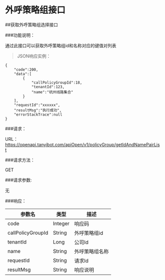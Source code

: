 # 外呼策略组接口

##获取外呼策略组选择接口

###功能说明：

通过此接口可以获取外呼策略组id和名称对应的键值对列表

>JSON响应实例：

```
{
    "code":200,
    "data":[
        {
            "callPolicyGroupId":18,
            "tenantId":123,
            "name":"杭州线路集合"
        }
    ],
    "requestId":"xxxxxx",
    "resultMsg":"执行成功",
    "errorStackTrace":null
}

```

###请求：

URL：https://openapi.tanyibot.com/apiOpen/v1/policyGroup/getIdAndNamePairList

###请求方法：

GET


###请求参数:

无

###响应：

参数名 | 类型 | 描述 
--------- | ------- |------
 code|Integer | 响应码 |
 callPolicyGroupId|String | 外呼策略组id |
 tenantId| Long | 公司Id |
 name| String | 外呼策略组名称 |
 requestId| String | 请求Id |
 resultMsg| String | 响应说明 |

